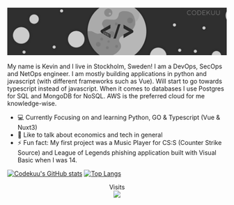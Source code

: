 ![Banner](https://raw.githubusercontent.com/codekuu/codekuu/master/profileavatarbanner.png)

My name is Kevin and I live in Stockholm, Sweden! I am a DevOps, SecOps and NetOps engineer. I am mostly building applications in python and javascript (with different frameworks such as Vue). Will start to go towards typescript instead of javascript. When it comes to databases I use Postgres for SQL and MongoDB for NoSQL. AWS is the preferred cloud for me knowledge-wise.

- 💻 Currently Focusing on and learning Python, GO & Typescript (Vue & Nuxt3)
- 💬 Like to talk about economics and tech in general
- ⚡ Fun fact: My first project was a Music Player for CS:S (Counter Strike Source) and League of Legends phishing application built with Visual Basic when I was 14.

[![Codekuu's GitHub stats](https://github-readme-stats.vercel.app/api?username=codekuu&count_private=true&show_icons=true&theme=dark&hide=prs)](https://github.com/anuraghazra/github-readme-stats&show_icons=true)
[![Top Langs](https://github-readme-stats.vercel.app/api/top-langs/?username=codekuu&layout=compact&theme=dark)](https://github.com/anuraghazra/github-readme-stats)

<p align="center"> 
  Visits<br>
  <img src="https://profile-counter.glitch.me/insolitum/count.svg" />
</p>
